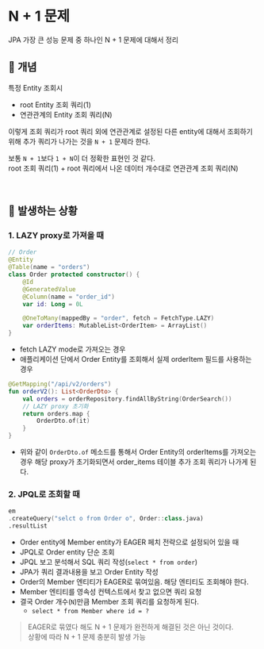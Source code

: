 # N + 1 문제

JPA 가장 큰 성능 문제 중 하나인 N + 1 문제에 대해서 정리

## :pushpin: 개념
특정 Entity 조회시 
- root Entity 조회 쿼리(1)
- 연관관계의 Entity 조회 쿼리(N)

이렇게 조회 쿼리가 root 쿼리 외에 연관관계로 설정된 다른 entity에 대해서 조회하기 위해 추가 쿼리가 나가는 것을 `N + 1` 문제라 한다.  

보통 `N + 1`보다 `1 + N`이 더 정확한 표현인 것 같다.  
root 조회 쿼리(1) + root 쿼리에서 나온 데이터 개수대로 연관관계 조회 쿼리(N)

<br>

## :pushpin: 발생하는 상황

### 1. LAZY proxy로 가져올 때

```kotlin
// Order
@Entity
@Table(name = "orders")
class Order protected constructor() {
    @Id
    @GeneratedValue
    @Column(name = "order_id")
    var id: Long = 0L

    @OneToMany(mappedBy = "order", fetch = FetchType.LAZY)
    var orderItems: MutableList<OrderItem> = ArrayList()
}
```
- fetch LAZY mode로 가져오는 경우
- 애플리케이션 단에서 Order Entity를 조회해서 실제 orderItem 필드를 사용하는 경우

```kotlin
@GetMapping("/api/v2/orders")
fun orderV2(): List<OrderDto> {
    val orders = orderRepository.findAllByString(OrderSearch())
    // LAZY proxy 초기화
    return orders.map {
        OrderDto.of(it)
    }
}
```
- 위와 같이 `OrderDto.of` 메소드를 통해서 Order Entity의 orderItems를 가져오는 경우 해당 proxy가 초기화되면서 order_items 테이블 추가 조회 쿼리가 나가게 된다.

### 2. JPQL로 조회할 때

```kotlin
em
.createQuery("selct o from Order o", Order::class.java)
.resultList
```
- Order entity에 Member entity가 EAGER 페치 전략으로 설정되어 있을 때
- JPQL로 Order entity 단순 조회
- JPQL 보고 분석해서 SQL 쿼리 작성(`select * from order`)
- JPA가 쿼리 결과내용을 보고 Order Entity 작성
- Order의 Member 엔티티가 EAGER로 묶여있음. 해당 엔티티도 조회해야 한다.
- Member 엔티티를 영속성 컨텍스트에서 찾고 없으면 쿼리 요청
- 결국 Order 개수(`N`)만큼 Member 조회 쿼리를 요청하게 된다.
  - `select * from Member where id = ?`

> EAGER로 묶였다 해도 N + 1 문제가 완전하게 해결된 것은 아닌 것이다.  
> 상황에 따라 N + 1 문제 충분히 발생 가능